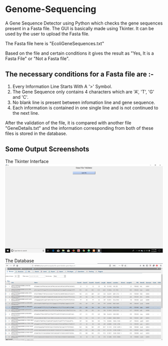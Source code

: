 # Genome-Sequencing

A Gene Sequence Detector using Python which checks the gene sequences present in a Fasta file.
The GUI is basically made using Tkinter. It can be used by the user to upload the Fasta file.

The Fasta file here is "EcoliGeneSequences.txt"

Based on the file and certain conditions it gives the result as "Yes, It is a Fasta File" or "Not a Fasta file".

## The necessary conditions for a Fasta file are :-

1) Every Information Line Starts With A '>' Symbol.
2) The Gene Sequence only contains 4 characters which are 'A', 'T', 'G' and 'C'.
3) No blank line is present between infomation line and gene sequence.
4) Each information is contained in one single line and is not continued to the next line.

After the validation of the file, it is compared with another file "GeneDetails.txt" and the information corresponding from both of these files is stored in the database.

## Some Output Screenshots

The Tkinter Interface
![](a/Screenshot%20(2708).png)

The Database
![](a/records.png)
